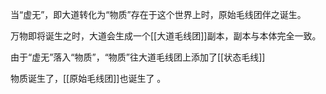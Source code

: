 当“虚无”，即大道转化为“物质”存在于这个世界上时，原始毛线团伴之诞生。

万物即将诞生之时，大道会生成一个[[大道毛线团]]副本，副本与本体完全一致。

由于“虚无”落入“物质”，“物质”往大道毛线团上添加了[[状态毛线]]

物质诞生了，[[原始毛线团]]也诞生了 。




